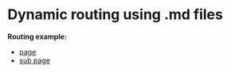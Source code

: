 Dynamic routing using .md files
=======

**Routing example:**

 - [page](/page)
  - [sub page](/page/subpage)
